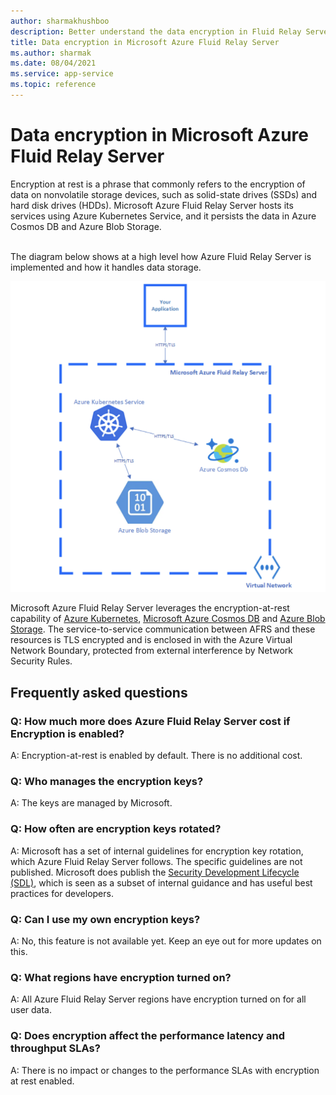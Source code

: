 ```yaml
---
author: sharmakhushboo
description: Better understand the data encryption in Fluid Relay Server
title: Data encryption in Microsoft Azure Fluid Relay Server
ms.author: sharmak
ms.date: 08/04/2021
ms.service: app-service
ms.topic: reference
---
```


# Data encryption in Microsoft Azure Fluid Relay Server

Encryption at rest is a phrase that commonly refers to the encryption of data on nonvolatile storage devices, such as solid-state drives (SSDs) and hard disk drives (HDDs). Microsoft Azure Fluid Relay Server hosts its services using Azure Kubernetes Service, and it persists the data in Azure Cosmos DB and Azure Blob Storage.  

<br/>
The diagram below shows at a high level how Azure Fluid Relay Server is implemented and how it handles data storage.

![plot](./data-encryption.png)

Microsoft Azure Fluid Relay Server leverages the encryption-at-rest capability of [Azure Kubernetes](https://docs.microsoft.com/en-us/azure/aks/enable-host-encryption), [Microsoft Azure Cosmos DB](https://docs.microsoft.com/en-us/azure/cosmos-db/database-encryption-at-rest) and [Azure Blob Storage](https://docs.microsoft.com/en-us/azure/storage/common/storage-service-encryption). The service-to-service communication between AFRS and these resources is TLS encrypted and is enclosed in with the Azure Virtual Network Boundary, protected from external interference by Network Security Rules.

## Frequently asked questions

### Q: How much more does Azure Fluid Relay Server cost if Encryption is enabled?
A: Encryption-at-rest is enabled by default. There is no additional cost.
### Q: Who manages the encryption keys?
A: The keys are managed by Microsoft.
### Q: How often are encryption keys rotated?
A: Microsoft has a set of internal guidelines for encryption key rotation, which Azure Fluid Relay Server follows. The specific guidelines are not published. Microsoft does publish the [Security Development Lifecycle (SDL)](https://www.microsoft.com/sdl/default.aspx), which is seen as a subset of internal guidance and has useful best practices for developers.
### Q: Can I use my own encryption keys?
A: No, this feature is not available yet. Keep an eye out for more updates on this. 
### Q: What regions have encryption turned on?
A: All Azure Fluid Relay Server regions have encryption turned on for all user data.
### Q: Does encryption affect the performance latency and throughput SLAs?
A: There is no impact or changes to the performance SLAs with encryption at rest enabled.
